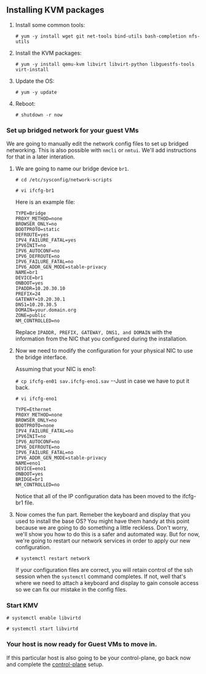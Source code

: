 ## Installing KVM packages
1. Install some common tools:

    `# yum -y install wget git net-tools bind-utils bash-completion nfs-utils`

1. Install the KVM packages:

    `# yum -y install qemu-kvm libvirt libvirt-python libguestfs-tools virt-install`

1. Update the OS:

    `# yum -y update`

1. Reboot:

    `# shutdown -r now`

### Set up bridged network for your guest VMs
We are going to manually edit the network config files to set up bridged networking.  This is also possible with `nmcli` or `nmtui`.  We'll add instructions for that in a later interation.

1. We are going to name our bridge device `br1`.

   `# cd /etc/sysconfig/network-scripts`
   
   `# vi ifcfg-br1`

   Here is an example file:
   ```
   TYPE=Bridge
   PROXY_METHOD=none
   BROWSER_ONLY=no
   BOOTPROTO=static
   DEFROUTE=yes
   IPV4_FAILURE_FATAL=yes
   IPV6INIT=no
   IPV6_AUTOCONF=no
   IPV6_DEFROUTE=no
   IPV6_FAILURE_FATAL=no
   IPV6_ADDR_GEN_MODE=stable-privacy
   NAME=br1
   DEVICE=br1
   ONBOOT=yes
   IPADDR=10.20.30.10
   PREFIX=24
   GATEWAY=10.20.30.1
   DNS1=10.20.30.5
   DOMAIN=your.domain.org
   ZONE=public
   NM_CONTROLLED=no
   ```
   Replace `IPADDR, PREFIX, GATEWAY, DNS1, and DOMAIN` with the information from the NIC that you configured during the installation.

1. Now we need to modify the configuration for your physical NIC to use the bridge interface.

   Assuming that your NIC is eno1:

   `# cp ifcfg-en01 sav.ifcfg-eno1.sav` --Just in case we have to put it back.

   `# vi ifcfg-eno1`
   ```
   TYPE=Ethernet
   PROXY_METHOD=none
   BROWSER_ONLY=no
   BOOTPROTO=none
   IPV4_FAILURE_FATAL=no
   IPV6INIT=no
   IPV6_AUTOCONF=no
   IPV6_DEFROUTE=no
   IPV6_FAILURE_FATAL=no
   IPV6_ADDR_GEN_MODE=stable-privacy
   NAME=eno1
   DEVICE=eno1
   ONBOOT=yes
   BRIDGE=br1
   NM_CONTROLLED=no
   ```
   Notice that all of the IP configuration data has been moved to the ifcfg-br1 file.

1. Now comes the fun part.  Remeber the keyboard and display that you used to install the base OS?  You might have them handy at this point because we are going to do something a little reckless.  Don't worry, we'll show you how to do this is a safer and automated way.  But for now, we're going to restart our network services in order to apply our new configuration.

   `# systemctl restart network`

   If your configuration files are correct, you will retain control of the ssh session when the `systemctl` command completes.  If not, well that's where we need to attach a keyboard and display to gain console access so we can fix our mistake in the config files.

### Start KMV
`# systemctl enable libvirtd`

`# systemctl start libvirtd`

### Your host is now ready for Guest VMs to move in.

If this particular host is also going to be your control-plane, go back now and complete the [control-plane](../Control_Plane/README.md) setup.
